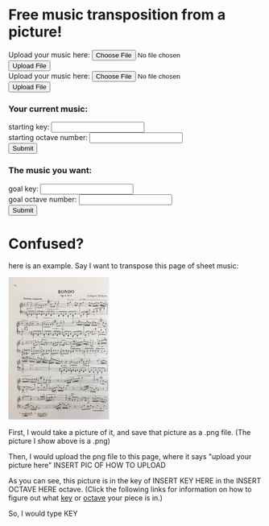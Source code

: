 # Free music transposition from a picture!


<!-- 
code from https://www.codingforums.com/php/162542-how-do-i-let-users-upload-pictures.html)
-->
<form enctype="multipart/form-data" action="uploader.php" method="POST">
<input type="hidden" name="MAX_FILE_SIZE" value="100000" />
Upload your music here: <input name="uploadedfile" type="file" /><br />
<input type="submit" value="Upload File" />
</form>

<!-- 
code from https://www.codingforums.com/php/162542-how-do-i-let-users-upload-pictures.html)
-->
<form enctype="multipart/form-data" action="uploader.php" method="POST">
<input type="hidden" name="MAX_FILE_SIZE" value="100000" />
Upload your music here: <input name="uploadedfile" type="file" /><br />
<input type="submit" value="Upload File" />
</form>

### Your current music:
<!--
code from https://www.w3schools.com/tags/tag_input.asp
-->

<form action="/action_page.php">
  starting key: <input type="text" name="endkey"><br>
  starting octave number: <input type="text" name="endoctave"><br>
  <input type="submit" value="Submit">
</form>

### The music you want:

<form action="/action_page.php">
  goal key: <input type="text" name="endkey"><br>
  goal octave number: <input type="text" name="endoctave"><br>
  <input type="submit" value="Submit">
</form>

# Confused?

here is an example. Say I want to transpose this page of sheet music:


<img src="beet.png" width="200"/> 
 
First, I would take a picture of it, and save that picture as a 
.png file. (The picture I show above is a .png)

Then, I would upload the png file to this page, where it says "upload your picture here"
INSERT PIC OF HOW TO UPLOAD

As you can see, 
this picture is in the key of INSERT KEY HERE 
in the INSERT OCTAVE HERE octave. 
(Click the following links for information on how to figure out what 
[key](https://www.themusicalear.com/how-to-identify-key-signatures/) 
or 
[octave](http://slideplayer.com/2815825/10/images/16/Note+Names+and+Frequencies.jpg)
 your piece is in.)

So, I would type KEY 